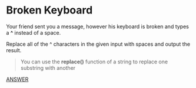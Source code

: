 # Broken Keyboard

Your friend sent you a message, however his keyboard is broken and types a **^** instead of a space.

Replace all of the ^ characters in the given input with spaces and output the result.

> You can use the **replace()** function of a string to replace one substring with another

[ANSWER](/Answers/00026-%20Broken%20Keyboard.py)

